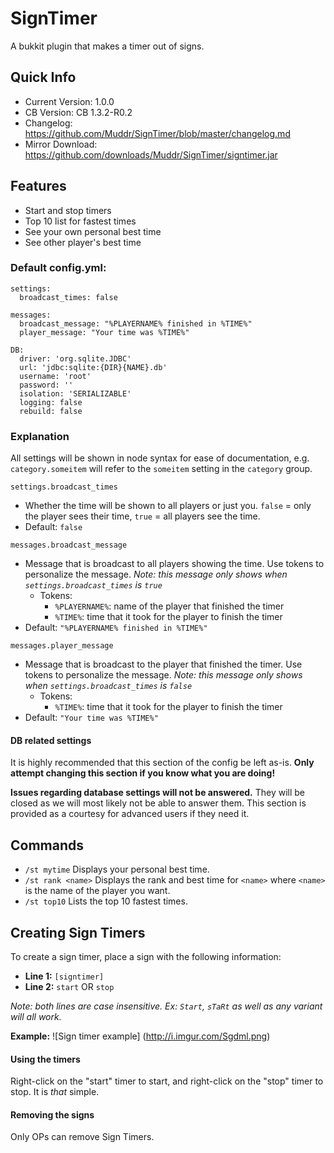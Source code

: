 # SignTimer

A bukkit plugin that makes a timer out of signs.

## Quick Info
- Current Version: 1.0.0
- CB Version: CB 1.3.2-R0.2
- Changelog: <https://github.com/Muddr/SignTimer/blob/master/changelog.md>
- Mirror Download: <https://github.com/downloads/Muddr/SignTimer/signtimer.jar>

## Features

- Start and stop timers
- Top 10 list for fastest times
- See your own personal best time
- See other player's best time

### Default config.yml:
	settings:
	  broadcast_times: false

	messages:
	  broadcast_message: "%PLAYERNAME% finished in %TIME%"
	  player_message: "Your time was %TIME%"

	DB:
	  driver: 'org.sqlite.JDBC'
	  url: 'jdbc:sqlite:{DIR}{NAME}.db'
	  username: 'root'
	  password: ''
	  isolation: 'SERIALIZABLE'
	  logging: false
	  rebuild: false

### Explanation
All settings will be shown in node syntax for ease of documentation, e.g. `category.someitem` will refer to the `someitem` setting in the `category` group.

`settings.broadcast_times`
- Whether the time will be shown to all players or just you. `false` = only the player sees their time, `true` = all players see the time.
- Default: `false`

`messages.broadcast_message`
- Message that is broadcast to all players showing the time. Use tokens to personalize the message. *Note: this message only shows when `settings.broadcast_times` is `true`*
	- Tokens:
		- `%PLAYERNAME%`: name of the player that finished the timer
		- `%TIME%`: time that it took for the player to finish the timer
- Default: `"%PLAYERNAME% finished in %TIME%"`

`messages.player_message`
- Message that is broadcast to the player that finished the timer. Use tokens to personalize the message. *Note: this message only shows when `settings.broadcast_times` is `false`*
	- Tokens:
		- `%TIME%`: time that it took for the player to finish the timer
- Default: `"Your time was %TIME%"`

#### DB related settings
It is highly recommended that this section of the config be left as-is. **Only attempt changing this section if you know what you are doing!**

**Issues regarding database settings will not be answered.** They will be closed as we will most likely not be able to answer them. This section is provided as a courtesy for advanced users if they need it.

## Commands
- `/st mytime`
	Displays your personal best time.
- `/st rank <name>`
	Displays the rank and best time for `<name>` where `<name>` is the name of the player you want.
- `/st top10`
	Lists the top 10 fastest times.

## Creating Sign Timers
To create a sign timer, place a sign with the following information:
- **Line 1:** `[signtimer]`
- **Line 2:** `start` OR `stop`

*Note: both lines are case insensitive. Ex: `Start`, `sTaRt` as well as any variant will all work.*

**Example:**
![Sign timer example] (http://i.imgur.com/Sgdml.png)

#### Using the timers
Right-click on the "start" timer to start, and right-click on the "stop" timer to stop. It is *that* simple.

#### Removing the signs
Only OPs can remove Sign Timers.